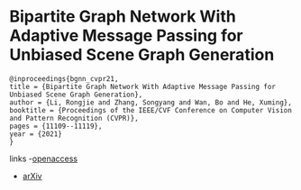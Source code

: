 # Bipartite Graph Network With Adaptive Message Passing for Unbiased Scene Graph Generation

```
@inproceedings{bgnn_cvpr21,
title = {Bipartite Graph Network With Adaptive Message Passing for Unbiased Scene Graph Generation},
author = {Li, Rongjie and Zhang, Songyang and Wan, Bo and He, Xuming},
booktitle = {Proceedings of the IEEE/CVF Conference on Computer Vision and Pattern Recognition (CVPR)},
pages = {11109--11119},
year = {2021}
}
```
links
-[openaccess](http://openaccess.thecvf.com//content/CVPR2021/html/Li_Bipartite_Graph_Network_With_Adaptive_Message_Passing_for_Unbiased_Scene_CVPR_2021_paper.html)
- [arXiv](https://arxiv.org/abs/2104.00308)
